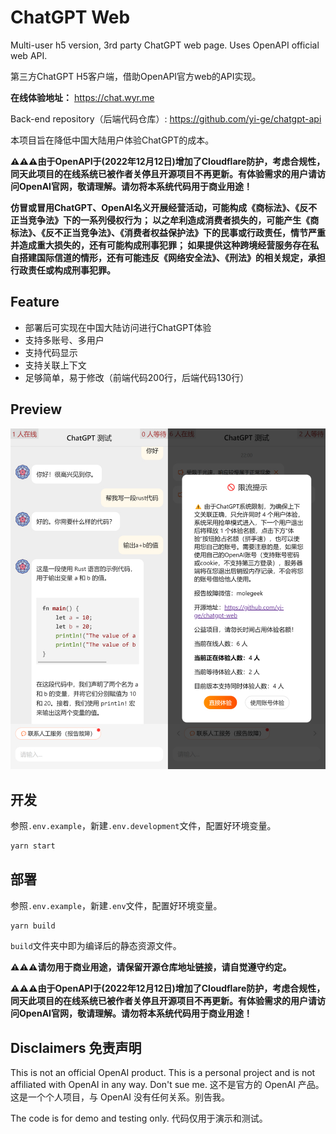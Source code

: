 # ChatGPT Web

Multi-user h5 version, 3rd party ChatGPT web page. Uses OpenAPI official web API.

第三方ChatGPT H5客户端，借助OpenAPI官方web的API实现。

**在线体验地址：** <https://chat.wyr.me>

Back-end repository（后端代码仓库）: <https://github.com/yi-ge/chatgpt-api>

本项目旨在降低中国大陆用户体验ChatGPT的成本。

**⚠⚠⚠由于OpenAPI于(2022年12月12日)增加了Cloudflare防护，考虑合规性，同天此项目的在线系统已被作者关停且开源项目不再更新。有体验需求的用户请访问OpenAI官网，敬请理解。请勿将本系统代码用于商业用途！**

**仿冒或冒用ChatGPT、OpenAI名义开展经营活动，可能构成《商标法》、《反不正当竞争法》下的一系列侵权行为；
以之牟利造成消费者损失的，可能产生《商标法》、《反不正当竞争法》、《消费者权益保护法》下的民事或行政责任，情节严重并造成重大损失的，还有可能构成刑事犯罪；
如果提供这种跨境经营服务存在私自搭建国际信道的情形，还有可能违反《网络安全法》、《刑法》的相关规定，承担行政责任或构成刑事犯罪。**

## Feature

- 部署后可实现在中国大陆访问进行ChatGPT体验
- 支持多账号、多用户
- 支持代码显示
- 支持关联上下文
- 足够简单，易于修改（前端代码200行，后端代码130行）

## Preview

![screenshot](screenshot/preview2.jpg)

## 开发

参照`.env.example`，新建`.env.development`文件，配置好环境变量。

```bash
yarn start
```

## 部署

参照`.env.example`，新建`.env`文件，配置好环境变量。

```bash
yarn build
```

`build`文件夹中即为编译后的静态资源文件。

**⚠⚠⚠请勿用于商业用途，请保留开源仓库地址链接，请自觉遵守约定。**

**⚠⚠⚠由于OpenAPI于(2022年12月12日)增加了Cloudflare防护，考虑合规性，同天此项目的在线系统已被作者关停且开源项目不再更新。有体验需求的用户请访问OpenAI官网，敬请理解。请勿将本系统代码用于商业用途！**

## Disclaimers 免责声明

This is not an official OpenAI product. This is a personal project and is not affiliated with OpenAI in any way. Don't sue me.
这不是官方的 OpenAI 产品。这是一个个人项目，与 OpenAI 没有任何关系。别告我。

The code is for demo and testing only.
代码仅用于演示和测试。
